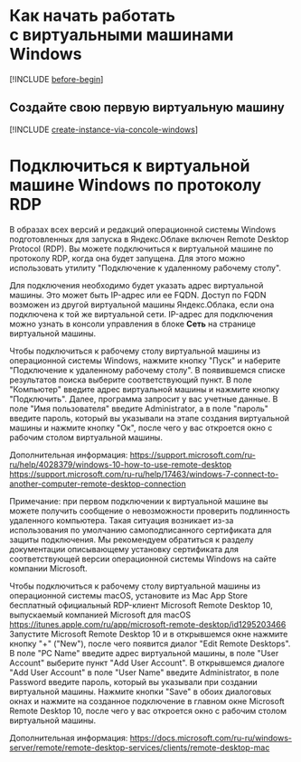 # Как начать работать с виртуальными машинами Windows

[!INCLUDE [before-begin](../../_includes/before-begin.md)]

## Создайте свою первую виртуальную машину

[!INCLUDE [create-instance-via-concole-windows](../_includes_service/create-instance-via-concole-windows.md)]

# Подключиться к виртуальной машине Windows по протоколу RDP

В образах всех версий и редакций операционной системы Windows подготовленных для запуска в Яндекс.Облаке включен Remote Desktop Protocol (RDP). Вы можете подключиться к виртуальной машине по протоколу RDP, когда она будет запущена. Для этого можно использовать утилиту "Подключение к удаленному рабочему столу".

Для подключения необходимо будет указать адрес виртуальной машины. Это может быть IP-адрес или ее FQDN. Доступ по FQDN возможен из другой виртуальной машины Яндекс.Облака, если она подключена к той же виртуальной сети. IP-адрес для подключения можно узнать в консоли управления в блоке **Сеть** на странице виртуальной машины.

Чтобы подключиться к рабочему столу виртуальной машины из операционной системы Windows, нажмите кнопку "Пуск" и наберите "Подключение к удаленному рабочему столу". В появившемся списке результатов поиска выберите соответствующий пункт. В поле "Компьютер" введите адрес виртуальной машины и нажмите кнопку "Подключить". Далее, программа запросит у вас учетные данные. В поле "Имя пользователя" введите Administrator, а в поле "пароль" введите пароль, который вы указывали на этапе создания виртуальной машины и нажмите кнопку "Ок", после чего у вас откроется окно с рабочим столом виртуальной машины.

Дополнительная информация:
https://support.microsoft.com/ru-ru/help/4028379/windows-10-how-to-use-remote-desktop
https://support.microsoft.com/ru-ru/help/17463/windows-7-connect-to-another-computer-remote-desktop-connection

Примечание: при первом подключении к виртуальной машине вы можете получить сообщение о невозможности проверить подлинность удаленного компьютера. Такая ситуация возникает из-за использования по умолчанию самоподписанного сертификата для защиты подключения. Мы рекомендуем обратиться к разделу документации описывающему установку сертификата для соответствующей версии операционной системы Windows на сайте компании Microsoft.

Чтобы подключиться к рабочему столу виртуальной машины из операционной системы macOS, установите из Mac App Store бесплатный официальный RDP-клиент Microsoft Remote Desktop 10, выпускаемый компанией Microsoft для macOS https://itunes.apple.com/ru/app/microsoft-remote-desktop/id1295203466
Запустите Microsoft Remote Desktop 10 и в открывшемся окне нажмите кнопку "+" ("New"), после чего появится диалог "Edit Remote Desktops". В поле "PC Name" введите адрес виртуальной машины, в поле "User Account" выберите пункт "Add User Account". В открывшемся диалоге "Add User Account" в поле "User Name" введите Administrator, в поле Password введите пароль, который вы указывали при создании виртуальной машины. Нажмите кнопки "Save" в обоих диалоговых окнах и нажмите на созданное подключение в главном окне Microsoft Remote Desktop 10, после чего у вас откроется окно с рабочим столом виртуальной машины.

Дополнительная информация:
https://docs.microsoft.com/ru-ru/windows-server/remote/remote-desktop-services/clients/remote-desktop-mac
